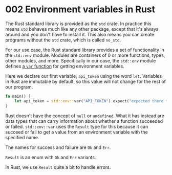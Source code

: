 # 002 Environment variables in Rust

The Rust standard library is provided as the `std` crate. In practice this means `std` behaves much like any other package, except that it's always around and you don't have to install it. This also means you can create programs without the `std` crate, which is called `no_std`.

For our use case, the Rust standard library provides a set of functionality in the `std::env` module. Modules are containers of 0 or more functions, types, other modules, and more. Specifically in our case, the `std::env` module defines [a `var` function](https://doc.rust-lang.org/std/env/fn.var.html) for getting environment variables.

Here we declare our first variable, `api_token` using the word `let`. Variables in Rust are immutable by default, so this value will not change for the rest of our program.

```rust
fn main() {
    let api_token = std::env::var("API_TOKEN").expect("expected there to be an api token");
}
```

Rust doesn't have the concept of `null` or `undefined`. What it has instead are data types that can carry information about whether a function succeeded or failed. `std::env::var` uses the `Result` type for this because it can succeed or fail to get a value from an environment variable with the specified name.

The names for success and failure are `Ok` and `Err`.

`Result` is an enum with `Ok` and `Err` variants.

In Rust, we use `Result` quite a bit to handle errors.

